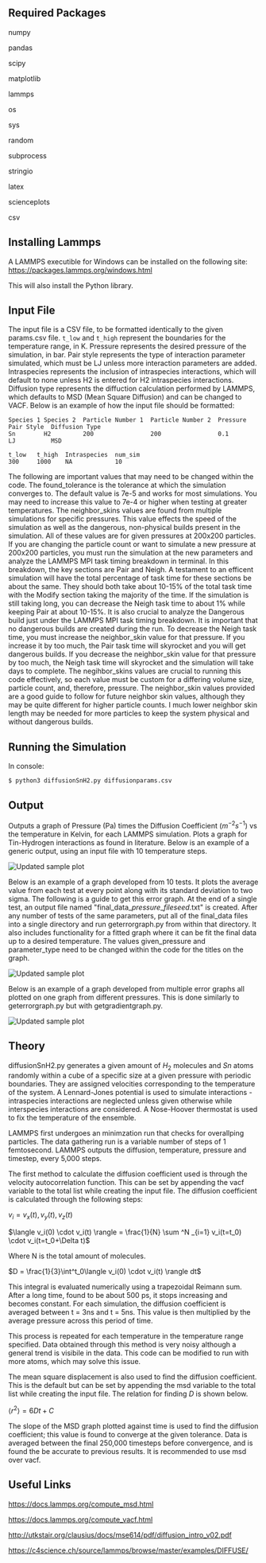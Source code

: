 Required Packages
-----------------------

numpy

pandas

scipy

matplotlib

lammps

os

sys

random

subprocess

stringio

latex

scienceplots

csv

Installing Lammps
-----------------------

A LAMMPS executible for Windows can be installed on the following site: https://packages.lammps.org/windows.html

This will also install the Python library.

Input File
-----------------------

The input file is a CSV file, to be formatted identically to the given params.csv file. ```t_low``` and ```t_high``` represent the boundaries for the temperature range, in K. Pressure represents the desired pressure of the simulation, in bar. Pair style represents the type of interaction parameter simulated, which must be LJ unless more interaction parameters are added. Intraspecies represents the inclusion of intraspecies interactions, which will default to none unless H2 is entered for H2 intraspecies interactions. Diffusion type represents the diffuction calculation performed by LAMMPS, which defaults to MSD (Mean Square Diffusion) and can be changed to VACF.
Below is an example of how the input file should be formatted:

```
Species 1 Species 2  Particle Number 1  Particle Number 2  Pressure  Pair Style  Diffusion Type
Sn        H2         200                200                0.1       LJ          MSD
        
t_low   t_high  Intraspecies  num_sim
300     1000    NA            10
```

The following are important values that may need to be changed within the code. The found_tolerance is the tolerance at which the simulation converges to. The default value is 7e-5 and works for most simulations. You may need to increase this value to 7e-4 or higher when testing at greater temperatures. The neighbor_skins values are found from multiple simulations for specific pressures. This value effects the speed of the simulation as well as the dangerous, non-physical builds present in the simulation. All of these values are for given pressures at 200x200 particles. If you are changing the particle count or want to simulate a new pressure at 200x200 particles, you must run the simulation at the new parameters and analyze the LAMMPS MPI task timing breakdown in terminal. In this breakdown, the key sections are Pair and Neigh. A testament to an efficent simulation will have the total percentage of task time for these sections be about the same. They should both take about 10-15% of the total task time with the Modify section taking the majority of the time. If the simulation is still taking long, you can decrease the Neigh task time to about 1% while keeping Pair at about 10-15%. It is also crucial to analyze the Dangerous build just under the LAMMPS MPI task timing breakdown. It is important that no dangerous builds are created during the run. To decrease the Neigh task time, you must increase the neighbor_skin value for that pressure. If you increase it by too much, the Pair task time will skyrocket and you will get dangerous builds. If you decrease the neighbor_skin value for that pressure by too much, the Neigh task time will skyrocket and the simulation will take days to complete. The negihbor_skins values are crucial to running this code effectively, so each value must be custom for a differing volume size, particle count, and, therefore, pressure. The neighbor_skin values provided are a good guide to follow for future neighbor skin values, although they may be quite different for higher particle counts. I much lower neighbor skin length may be needed for more particles to keep the system physical and without dangerous builds. 

Running the Simulation
-----------------------

In console:

```
$ python3 diffusionSnH2.py diffusionparams.csv
```

Output
-----------------------

Outputs a graph of Pressure (Pa) times the Diffusion Coefficient ($m^{-2}s^{-1}$) vs the temperature in Kelvin, for each LAMMPS simulation. Plots a graph for Tin-Hydrogen interactions as found in literature. Below is an example of a generic output, using an input file with 10 temperature steps.

![Updated sample plot](graphs/Error_Graph_Lennard-Jones_1.0bar.png)

Below is an example of a graph developed from 10 tests. It plots the average value from each test at every point along with its standard deviation to two sigma. The following is a guide to get this error graph. At the end of a single test, an output file named "final_data_*pressure*_*fileseed*.txt" is created. After any number of tests of the same parameters, put all of the final_data files into a single directory and run geterrorgraph.py from within that directory. It also includes functionality for a fitted graph where it can be fit the final data up to a desired temperature. The values given_pressure and parameter_type need to be changed within the code for the titles on the graph. 

![Updated sample plot](graphs/Sample_Error_Max_Graph_1.0bar)

Below is an example of a graph developed from multiple error graphs all plotted on one graph from different pressures. This is done similarly to geterrorgraph.py but with getgradientgraph.py.

![Updated sample plot](graphs/All_Pressures.png)

Theory
-----------------------

diffusionSnH2.py generates a given amount of $H_2$ molecules and $Sn$ atoms randomly within a cube of a specific size at a given pressure with periodic boundaries. They are assigned velocities corresponding to the temperature of the system. A Lennard-Jones potential is used to simulate interactions - intraspecies interactions are neglected unless given otherwise while interspecies interactions are considered. A Nose-Hoover thermostat is used to fix the temperature of the ensemble.

LAMMPS first undergoes an minimzation run that checks for overallping particles. The data gathering run is a variable number of steps of 1 femtosecond. LAMMPS outputs the diffusion, temperature, pressure and timestep, every 5,000 steps.

The first method to calculate the diffusion coefficient used is through the velocity autocorrelation function. This can be set by appending the vacf variable to the total list while creating the input file. The diffusion coefficient is calculated through the following steps:

$v_i=v_x(t),v_y(t),v_z(t)$

$\langle v_i(0) \cdot v_i(t) \rangle = \frac{1}{N} \sum ^N _{i=1} v_i(t=t_0) \cdot v_i(t=t_0+\Delta t)$

Where N is the total amount of molecules.

$D = \frac{1}{3}\int^t_0\langle v_i(0) \cdot v_i(t) \rangle dt$


This integral is evaluated numerically using a trapezoidal Reimann sum. After a long time, found to be about 500 ps, it stops increasing and becomes constant. For each simulation, the diffusion coefficient is averaged between t = 3ns and t = 5ns. This value is then multiplied by the average pressure across this period of time.

This process is repeated for each temperature in the temperature range specified. Data obtained through this method is very noisy although a general trend is visibile in the data. This code can be modified to run with more atoms, which may solve this issue.

The mean square displacement is also used to find the diffusion coefficient. This is the default but can be set by appending the msd variable to the total list while creating the input file. The relation for finding $D$ is shown below.

$\langle r^2 \rangle = 6Dt+C$

The slope of the MSD graph plotted against time is used to find the diffusion coefficient; this value is found to converge at the given tolerance. Data is averaged between the final 250,000 timesteps before convergence, and is found the be accurate to previous results. It is recommended to use msd over vacf.


Useful Links
-----------------------
https://docs.lammps.org/compute_msd.html

https://docs.lammps.org/compute_vacf.html

http://utkstair.org/clausius/docs/mse614/pdf/diffusion_intro_v02.pdf

https://c4science.ch/source/lammps/browse/master/examples/DIFFUSE/

